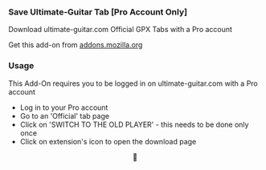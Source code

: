 ### Save Ultimate-Guitar Tab [Pro Account Only]
Download ultimate-guitar.com Official GPX Tabs with a Pro account

Get this add-on from [addons.mozilla.org](https://addons.mozilla.org/en-GB/firefox/addon/save-ultimate-guitar-tab/)

### Usage
This Add-On requires you to be logged in on ultimate-guitar.com with a Pro account


- Log in to your Pro account
- Go to an 'Official' tab page
- Click on 'SWITCH TO THE OLD PLAYER' - this needs to be done only once
- Click on extension's icon to open the download page

<p align="center">💜</p>